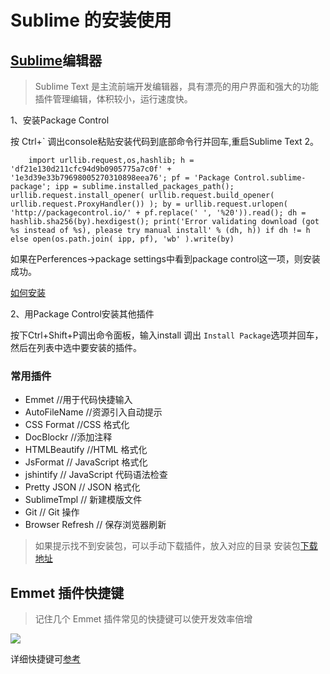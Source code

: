 # Sublime 的安装使用

## [Sublime](http://www.sublimetext.com/2)编辑器

> Sublime Text 是主流前端开发编辑器，具有漂亮的用户界面和强大的功能插件管理编辑，体积较小，运行速度快。

1、安装Package Control

按 Ctrl+` 调出console粘贴安装代码到底部命令行并回车,重启Sublime Text 2。

```
    import urllib.request,os,hashlib; h = 'df21e130d211cfc94d9b0905775a7c0f' + '1e3d39e33b79698005270310898eea76'; pf = 'Package Control.sublime-package'; ipp = sublime.installed_packages_path(); urllib.request.install_opener( urllib.request.build_opener( urllib.request.ProxyHandler()) ); by = urllib.request.urlopen( 'http://packagecontrol.io/' + pf.replace(' ', '%20')).read(); dh = hashlib.sha256(by).hexdigest(); print('Error validating download (got %s instead of %s), please try manual install' % (dh, h)) if dh != h else open(os.path.join( ipp, pf), 'wb' ).write(by)

```

如果在Perferences->package settings中看到package control这一项，则安装成功。

[如何安装]((https:/packagecontrol.io/installation#st2))

2、用Package Control安装其他插件

按下Ctrl+Shift+P调出命令面板，输入install 调出 `Install Package`选项并回车，然后在列表中选中要安装的插件。

### 常用插件

*   Emmet //用于代码快捷输入
*   AutoFileName //资源引入自动提示
*   CSS Format //CSS 格式化
*   DocBlockr //添加注释
*   HTMLBeautify //HTML 格式化
*   JsFormat // JavaScript 格式化
*   jshintify // JavaScript 代码语法检查
*   Pretty JSON // JSON 格式化
*   SublimeTmpl // 新建模版文件
*   Git // Git 操作
*   Browser Refresh // 保存浏览器刷新

> 如果提示找不到安装包，可以手动下载插件，放入对应的目录 安装包[下载地址](https://packagecontrol.io/packages/Emmet)

## Emmet 插件快捷键

> 记住几个 Emmet 插件常见的快捷键可以使开发效率倍增

![](http://7xnk1s.com2.z0.glb.qiniucdn.com/emmet.png)

详细快捷键可[参考](http://docs.emmet.io/cheat-sheet/)